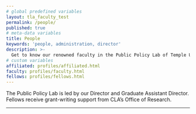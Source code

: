 ```yaml
---
# global predefined variables
layout: tla_faculty_test
permalink: /people/
published: true
# meta-data variables
title: People
keywords: 'people, administration, director'
description: >-
  Get to know our renowned faculty in the Public Policy Lab of Temple University’s College of Liberal Arts.
# custom variables
affiliated: profiles/affiliated.html
faculty: profiles/faculty.html
fellows: profiles/fellows.html
---
```

The Public Policy Lab is led by our Director and Graduate Assistant Director.  Fellows receive grant-writing support from CLA’s Office of Research.

___

